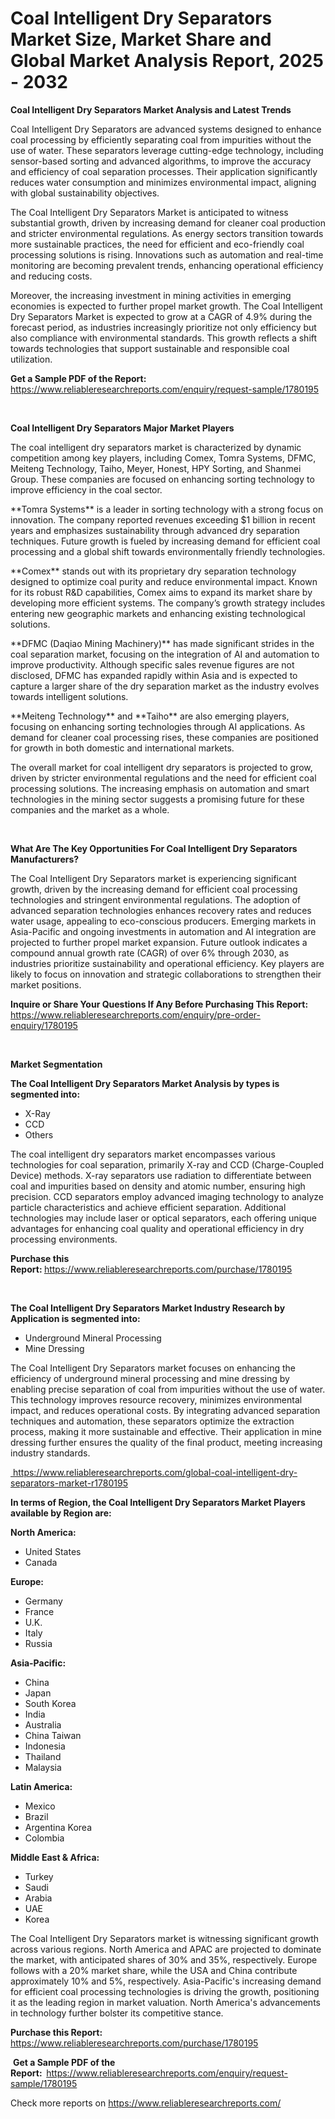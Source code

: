<p><h1>Coal Intelligent Dry Separators Market Size, Market Share and Global Market Analysis Report, 2025 - 2032</h1></p><p><strong>Coal Intelligent Dry Separators Market Analysis and Latest Trends</strong></p>
<p><p>Coal Intelligent Dry Separators are advanced systems designed to enhance coal processing by efficiently separating coal from impurities without the use of water. These separators leverage cutting-edge technology, including sensor-based sorting and advanced algorithms, to improve the accuracy and efficiency of coal separation processes. Their application significantly reduces water consumption and minimizes environmental impact, aligning with global sustainability objectives.</p><p>The Coal Intelligent Dry Separators Market is anticipated to witness substantial growth, driven by increasing demand for cleaner coal production and stricter environmental regulations. As energy sectors transition towards more sustainable practices, the need for efficient and eco-friendly coal processing solutions is rising. Innovations such as automation and real-time monitoring are becoming prevalent trends, enhancing operational efficiency and reducing costs.</p><p>Moreover, the increasing investment in mining activities in emerging economies is expected to further propel market growth. The Coal Intelligent Dry Separators Market is expected to grow at a CAGR of 4.9% during the forecast period, as industries increasingly prioritize not only efficiency but also compliance with environmental standards. This growth reflects a shift towards technologies that support sustainable and responsible coal utilization.</p></p>
<p><strong>Get a Sample PDF of the Report:&nbsp;</strong> <a href="https://www.reliableresearchreports.com/enquiry/request-sample/1780195?utm_campaign=2953&utm_medium=2&utm_source=Github&utm_content=ia&utm_term=25032025&utm_id=coal-intelligent-dry-separators">https://www.reliableresearchreports.com/enquiry/request-sample/1780195</a></p>
<p>&nbsp;</p>
<p><strong>Coal Intelligent Dry Separators Major Market Players</strong></p>
<p><p>The coal intelligent dry separators market is characterized by dynamic competition among key players, including Comex, Tomra Systems, DFMC, Meiteng Technology, Taiho, Meyer, Honest, HPY Sorting, and Shanmei Group. These companies are focused on enhancing sorting technology to improve efficiency in the coal sector.</p><p>**Tomra Systems** is a leader in sorting technology with a strong focus on innovation. The company reported revenues exceeding $1 billion in recent years and emphasizes sustainability through advanced dry separation techniques. Future growth is fueled by increasing demand for efficient coal processing and a global shift towards environmentally friendly technologies.</p><p>**Comex** stands out with its proprietary dry separation technology designed to optimize coal purity and reduce environmental impact. Known for its robust R&D capabilities, Comex aims to expand its market share by developing more efficient systems. The company’s growth strategy includes entering new geographic markets and enhancing existing technological solutions.</p><p>**DFMC (Daqiao Mining Machinery)** has made significant strides in the coal separation market, focusing on the integration of AI and automation to improve productivity. Although specific sales revenue figures are not disclosed, DFMC has expanded rapidly within Asia and is expected to capture a larger share of the dry separation market as the industry evolves towards intelligent solutions.</p><p>**Meiteng Technology** and **Taiho** are also emerging players, focusing on enhancing sorting technologies through AI applications. As demand for cleaner coal processing rises, these companies are positioned for growth in both domestic and international markets.</p><p>The overall market for coal intelligent dry separators is projected to grow, driven by stricter environmental regulations and the need for efficient coal processing solutions. The increasing emphasis on automation and smart technologies in the mining sector suggests a promising future for these companies and the market as a whole.</p></p>
<p>&nbsp;</p>
<p><strong>What Are The Key Opportunities For Coal Intelligent Dry Separators Manufacturers?</strong></p>
<p><p>The Coal Intelligent Dry Separators market is experiencing significant growth, driven by the increasing demand for efficient coal processing technologies and stringent environmental regulations. The adoption of advanced separation technologies enhances recovery rates and reduces water usage, appealing to eco-conscious producers. Emerging markets in Asia-Pacific and ongoing investments in automation and AI integration are projected to further propel market expansion. Future outlook indicates a compound annual growth rate (CAGR) of over 6% through 2030, as industries prioritize sustainability and operational efficiency. Key players are likely to focus on innovation and strategic collaborations to strengthen their market positions.</p></p>
<p><strong>Inquire or Share Your Questions If Any Before Purchasing This Report:</strong> <a href="https://www.reliableresearchreports.com/enquiry/pre-order-enquiry/1780195?utm_campaign=2953&utm_medium=2&utm_source=Github&utm_content=ia&utm_term=25032025&utm_id=coal-intelligent-dry-separators">https://www.reliableresearchreports.com/enquiry/pre-order-enquiry/1780195</a></p>
<p>&nbsp;</p>
<p><strong>Market Segmentation</strong></p>
<p><strong>The Coal Intelligent Dry Separators Market Analysis by types is segmented into:</strong></p>
<p><ul><li>X-Ray</li><li>CCD</li><li>Others</li></ul></p>
<p><p>The coal intelligent dry separators market encompasses various technologies for coal separation, primarily X-ray and CCD (Charge-Coupled Device) methods. X-ray separators use radiation to differentiate between coal and impurities based on density and atomic number, ensuring high precision. CCD separators employ advanced imaging technology to analyze particle characteristics and achieve efficient separation. Additional technologies may include laser or optical separators, each offering unique advantages for enhancing coal quality and operational efficiency in dry processing environments.</p></p>
<p><strong>Purchase this Report:&nbsp;</strong><a href="https://www.reliableresearchreports.com/purchase/1780195?utm_campaign=2953&utm_medium=2&utm_source=Github&utm_content=ia&utm_term=25032025&utm_id=coal-intelligent-dry-separators">https://www.reliableresearchreports.com/purchase/1780195</a></p>
<p>&nbsp;</p>
<p><strong>The Coal Intelligent Dry Separators Market Industry Research by Application is segmented into:</strong></p>
<p><ul><li>Underground Mineral Processing</li><li>Mine Dressing</li></ul></p>
<p><p>The Coal Intelligent Dry Separators market focuses on enhancing the efficiency of underground mineral processing and mine dressing by enabling precise separation of coal from impurities without the use of water. This technology improves resource recovery, minimizes environmental impact, and reduces operational costs. By integrating advanced separation techniques and automation, these separators optimize the extraction process, making it more sustainable and effective. Their application in mine dressing further ensures the quality of the final product, meeting increasing industry standards.</p></p>
<p><a href="https://www.reliableresearchreports.com/global-coal-intelligent-dry-separators-market-r1780195?utm_campaign=2953&utm_medium=2&utm_source=Github&utm_content=ia&utm_term=25032025&utm_id=coal-intelligent-dry-separators">&nbsp;https://www.reliableresearchreports.com/global-coal-intelligent-dry-separators-market-r1780195</a></p>
<p><strong>In terms of Region, the Coal Intelligent Dry Separators Market Players available by Region are:</strong></p>
<p>
    <p> <strong> North America: </strong>
        <ul>
            <li>United States</li>
            <li>Canada</li>
        </ul>
        </p> 
    <p> <strong> Europe: </strong>
        <ul>
            <li>Germany</li>
            <li>France</li>
            <li>U.K.</li>
            <li>Italy</li>
            <li>Russia</li>
        </ul>
        </p> 
    <p> <strong> Asia-Pacific: </strong>
        <ul>
            <li>China</li>
            <li>Japan</li>
            <li>South Korea</li>
            <li>India</li>
            <li>Australia</li>
            <li>China Taiwan</li>
            <li>Indonesia</li>
            <li>Thailand</li>
            <li>Malaysia</li>
        </ul>
        </p> 
    <p> <strong> Latin America: </strong>
        <ul>
            <li>Mexico</li>
            <li>Brazil</li>
            <li>Argentina Korea</li>
            <li>Colombia</li>
        </ul>
        </p> 
    <p> <strong> Middle East & Africa: </strong>
        <ul>
            <li>Turkey</li>
            <li>Saudi</li>
            <li>Arabia</li>
            <li>UAE</li>
            <li>Korea</li>
        </ul>
    </p>
    </p>
<p><p>The Coal Intelligent Dry Separators market is witnessing significant growth across various regions. North America and APAC are projected to dominate the market, with anticipated shares of 30% and 35%, respectively. Europe follows with a 20% market share, while the USA and China contribute approximately 10% and 5%, respectively. Asia-Pacific's increasing demand for efficient coal processing technologies is driving the growth, positioning it as the leading region in market valuation. North America's advancements in technology further bolster its competitive stance.</p></p>
<p><strong>Purchase this Report: </strong><a href="https://www.reliableresearchreports.com/purchase/1780195?utm_campaign=2953&utm_medium=2&utm_source=Github&utm_content=ia&utm_term=25032025&utm_id=coal-intelligent-dry-separators">https://www.reliableresearchreports.com/purchase/1780195</a></p>
<p>&nbsp;<strong>Get a Sample PDF of the Report:&nbsp;&nbsp;</strong><a href="https://www.reliableresearchreports.com/enquiry/request-sample/1780195?utm_campaign=2953&utm_medium=2&utm_source=Github&utm_content=ia&utm_term=25032025&utm_id=coal-intelligent-dry-separators">https://www.reliableresearchreports.com/enquiry/request-sample/1780195</a></p>
<p><strong></strong></p>
<p>Check more reports on <a href="https://www.reliableresearchreports.com/?utm_campaign=2953&utm_medium=2&utm_source=Github&utm_content=ia&utm_term=25032025&utm_id=coal-intelligent-dry-separators">https://www.reliableresearchreports.com/</a></p>